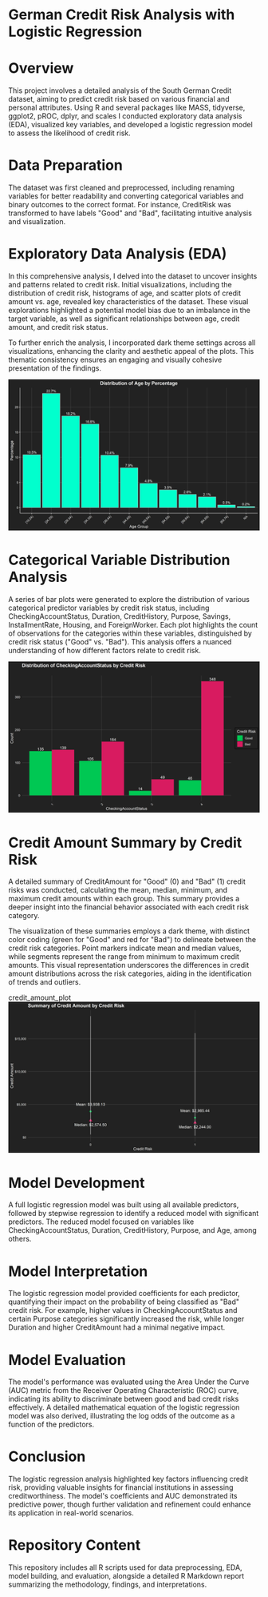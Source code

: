 # German Credit Risk Analysis with Logistic Regression

# Overview
This project involves a detailed analysis of the South German Credit dataset, aiming to predict credit risk based on various financial and personal attributes. Using R and several packages like MASS, tidyverse, ggplot2, pROC, dplyr, and scales I conducted exploratory data analysis (EDA), visualized key variables, and developed a logistic regression model to assess the likelihood of credit risk.


# Data Preparation
The dataset was first cleaned and preprocessed, including renaming variables for better readability and converting categorical variables and binary outcomes to the correct format. For instance, CreditRisk was transformed to have labels "Good" and "Bad", facilitating intuitive analysis and visualization.


# Exploratory Data Analysis (EDA)
In this comprehensive analysis, I delved into the dataset to uncover insights and patterns related to credit risk. Initial visualizations, including the distribution of credit risk, histograms of age, and scatter plots of credit amount vs. age, revealed key characteristics of the dataset. These visual explorations highlighted a potential model bias due to an imbalance in the target variable, as well as significant relationships between age, credit amount, and credit risk status.

To further enrich the analysis, I incorporated dark theme settings across all visualizations, enhancing the clarity and aesthetic appeal of the plots. This thematic consistency ensures an engaging and visually cohesive presentation of the findings.

![Age Histogram](Plots/age_hist_plot.jpg "Age Histogram")

# Categorical Variable Distribution Analysis
A series of bar plots were generated to explore the distribution of various categorical predictor variables by credit risk status, including CheckingAccountStatus, Duration, CreditHistory, Purpose, Savings, InstallmentRate, Housing, and ForeignWorker. Each plot highlights the count of observations for the categories within these variables, distinguished by credit risk status ("Good" vs. "Bad"). This analysis offers a nuanced understanding of how different factors relate to credit risk.

![Distribution of CheckingAccountStatus by Credit Risk](Plots/CheckingAccountStatus_by_CreditRisk.png "Distribution of CheckingAccountStatus by Credit Risk")


# Credit Amount Summary by Credit Risk
A detailed summary of CreditAmount for "Good" (0) and "Bad" (1) credit risks was conducted, calculating the mean, median, minimum, and maximum credit amounts within each group. This summary provides a deeper insight into the financial behavior associated with each credit risk category.

The visualization of these summaries employs a dark theme, with distinct color coding (green for "Good" and red for "Bad") to delineate between the credit risk categories. Point markers indicate mean and median values, while segments represent the range from minimum to maximum credit amounts. This visual representation underscores the differences in credit amount distributions across the risk categories, aiding in the identification of trends and outliers.

credit_amount_plot
![credit amount distributions across the risk categories](Plots/credit_amount_plot.jpg "credit amount distributions across the risk categories")

# Model Development
A full logistic regression model was built using all available predictors, followed by stepwise regression to identify a reduced model with significant predictors. The reduced model focused on variables like CheckingAccountStatus, Duration, CreditHistory, Purpose, and Age, among others.


# Model Interpretation
The logistic regression model provided coefficients for each predictor, quantifying their impact on the probability of being classified as "Bad" credit risk. For example, higher values in CheckingAccountStatus and certain Purpose categories significantly increased the risk, while longer Duration and higher CreditAmount had a minimal negative impact.


# Model Evaluation
The model's performance was evaluated using the Area Under the Curve (AUC) metric from the Receiver Operating Characteristic (ROC) curve, indicating its ability to discriminate between good and bad credit risks effectively. A detailed mathematical equation of the logistic regression model was also derived, illustrating the log odds of the outcome as a function of the predictors.


# Conclusion
The logistic regression analysis highlighted key factors influencing credit risk, providing valuable insights for financial institutions in assessing creditworthiness. The model's coefficients and AUC demonstrated its predictive power, though further validation and refinement could enhance its application in real-world scenarios.


# Repository Content
This repository includes all R scripts used for data preprocessing, EDA, model building, and evaluation, alongside a detailed R Markdown report summarizing the methodology, findings, and interpretations.
